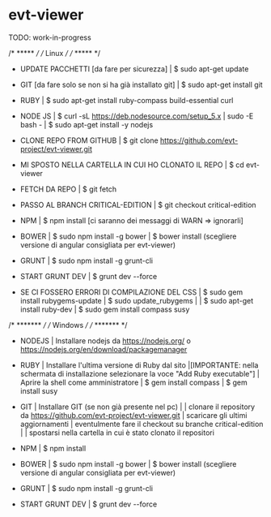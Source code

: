 evt-viewer
==========

TODO: work-in-progress

/* ***** */
/* Linux */
/* ***** */
* UPDATE PACCHETTI [da fare per sicurezza]
| $ sudo apt-get update

* GIT [da fare solo se non si ha già installato git]
| $ sudo apt-get install git

* RUBY
| $ sudo apt-get install ruby-compass build-essential curl


* NODE JS
| $ curl -sL https://deb.nodesource.com/setup_5.x | sudo -E bash -
| $ sudo apt-get install -y nodejs

* CLONE REPO FROM GITHUB
| $ git clone https://github.com/evt-project/evt-viewer.git

* MI SPOSTO NELLA CARTELLA IN CUI HO CLONATO IL REPO
| $ cd evt-viewer

* FETCH DA REPO
| $ git fetch

* PASSO AL BRANCH CRITICAL-EDITION
| $ git checkout critical-edition


* NPM
| $ npm install [ci saranno dei messaggi di WARN => ignorarli]

* BOWER
| $ sudo npm install -g bower 
| $ bower install (scegliere versione di angular consigliata per evt-viewer)

* GRUNT
| $ sudo npm install -g grunt-cli

* START GRUNT DEV
| $ grunt dev --force


* SE CI FOSSERO ERRORI DI COMPILAZIONE DEL CSS
| $ sudo gem install rubygems-update
| $ sudo update_rubygems
|
| $ sudo apt-get install ruby-dev
| $ sudo gem install compass susy


/* ******* */
/* Windows */
/* ******* */
* NODEJS
| Installare nodejs da https://nodejs.org/ o https://nodejs.org/en/download/package­manager

* RUBY
| Installare l'ultima versione di Ruby dal sito 
|[IMPORTANTE: nella schermata di installazione selezionare la voce "Add Ruby executable"]
| Aprire la shell come amministratore
| $ gem install compass
| $ gem install susy

* GIT 
| Installare GIT (se non già presente nel pc)
|
| clonare il repository da https://github.com/evt-project/evt-viewer.git
| scaricare gli ultimi aggiornamenti
| eventulmente fare il checkout su branche critical-edition
|
| spostarsi nella cartella in cui è stato clonato il repositori

* NPM
| $ npm install

* BOWER
| $ sudo npm install -g bower 
| $ bower install (scegliere versione di angular consigliata per evt-viewer)

* GRUNT
| $ sudo npm install -g grunt-cli

* START GRUNT DEV
| $ grunt dev --force